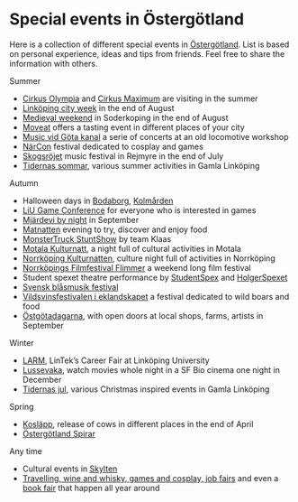 Special events in Östergötland
==============================

Here is a collection of different special events in [Östergötland](https://en.wikipedia.org/wiki/%C3%96sterg%C3%B6tland). List is based on personal experience, ideas and tips from friends. Feel free to share the information with others.

Summer
* [Cirkus Olympia](https://www.cirkusolympia.se/) and [Cirkus Maximum](http://cirkusmaximum.se/) are visiting in the summer
* [Linköping city week](https://visitlinkoping.se/linkopingsstadsfest) in the end of August
* [Medieval weekend](http://www.gastabud.se/) in Soderkoping in the end of August
* [Moveat](https://moveat.co/) offers a tasting event in different places of your city
* [Music vid Göta kanal](https://www.musikvidgotakanal.com/) a serie of concerts at an old locomotive workshop
* [NärCon](https://www.narcon.se/) festival dedicated to cosplay and games
* [Skogsröjet](https://skogsrojet.se/) music festival in Rejmyre in the end of July
* [Tidernas sommar](https://gamlalinkoping.se/tidernas-sommar/), various summer activities in Gamla Linköping

Autumn
* Halloween days in [Bodaborg](https://www.bodaborg.se/), [Kolmården](https://www.kolmarden.com/)
* [LiU Game Conference](https://liugc.eventreg.se/) for everyone who is interested in games
* [Mjärdevi by night](https://mjardevi.se/event/science-park-by-night/) in September
* [Matnatten](https://matnatten.se/) evening to try, discover and enjoy food
* [MonsterTruck StuntShow](https://www.team-klaas.com/index.html) by team Klaas
* [Motala Kulturnatt](https://www.motala.se/uppleva-och-gora/kultur/kulturnatt/), a night full of cultural activities in Motala
* [Norrköping Kulturnatten](https://visit.norrkoping.se/se-och-gora/storre-evenemang/kulturnatten), culture night full of activities in Norrköping
* [Norrköpings Filmfestival Flimmer](https://www.flimmer.nu/filmfestival) a weekend long film festival
* Student spexet theatre performance by [StudentSpex](https://www.studentspex.se/) and [HolgerSpexet](https://www.holgerspexet.se/)
* [Svensk blåsmusik festival](https://svenskblasmusik.se/)
* [Vildsvinsfestivalen i eklandskapet](https://eklandskapsgris.se/vildsvinsfestivalen/) a festival dedicated to wild boars and food <!-- markdown-link-check-disable-line -->
* [Östgötadagarna](https://www.ostgotadagarna.se/sv/), with open doors at local shops, farms, artists in September

Winter
* [LARM](https://lintek.liu.se/framtid/larm/), LinTek’s Career Fair at Linköping University
* [Lussevaka](https://www.filmstaden.se/lussevaka/), watch movies whole night in a SF Bio cinema one night in December
* [Tidernas jul](https://gamlalinkoping.se/tidernas-jul/), various Christmas inspired events in Gamla Linköping

Spring
* [Kosläpp](https://www.arla.se/event-sponsring/koslapp/live/), release of cows in different places in the end of April
* [Östergötland Spirar](https://www.ostgotadagarna.se/sv/om-ostergotland-spirar/)

Any time
* Cultural events in [Skylten](https://www.linkoping.se/skylten/)
* [Travelling, wine and whisky, games and cosplay, job fairs](https://www.allamassor.se/location/ostergotland/) and even a [book fair](https://www.tellus.link/) that happen all year around
